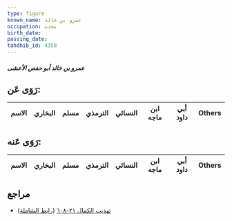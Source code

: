 ```yaml
---
type: figure
known_name: عمرو بن خالد
occupation: محدث
birth_date:
passing_date:
tahdhib_id: 4358
---
```

##### عمرو بن خالد أبو حفص الأعشى

## رَوَى عَن:
| الاسم | البخاري | مسلم | الترمذي | النسائي | ابن ماجه | أبي داود | Others |
| ----- | ------- | ---- | ------- | ------- | -------- | -------- | ------ |
## رَوَى عَنه:
| الاسم | البخاري | مسلم | الترمذي | النسائي | ابن ماجه | أبي داود | Others |
| ----- | ------- | ---- | ------- | ------- | -------- | -------- | ------ |
## مراجع
- [تهذيب الكمال ٢١-٦٠٨](obsidian://open?vault=Tahdhib-al-Kamal&file=Figures/٤٣٥٨-عمرو%20بن%20خالد%20أبو%20حفص%20الأعشى) ([رابط الشاملة](https://shamela.ws/book/3722/11255))